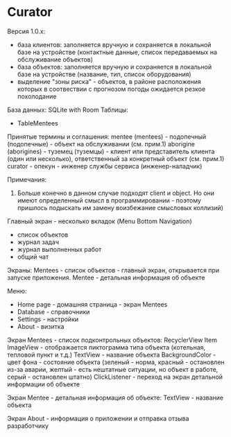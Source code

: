 # Curator
Версия 1.0.х:
- база клиентов: заполняется вручную и сохраняется в локальной базе на устройстве (контактные данные, список передаваемых на обслуживание объектов)
- база объектов: заполняется вручную и сохраняется в локальной базе на устройстве (название, тип, список оборудования)
- выделение "зоны риска" - объектов, в районе расположения которых в соотвествии с прогнозом погоды ожидается резкое похолодание

База данных: SQLite with Room
Таблицы:
- TableMentees

Принятые термины и соглашения:
mentee (mentees) - подопечный (подопечные) - объект на обслуживании (см. прим.1)
aborigine (aborigines) - туземец (туземцы) - клиент или представитель клиента (один или несколько), ответственный за конкретный объект (см. прим.1)
curator - опекун - инженер службы сервиса (инженер-наладчик)

Примечания:
1. Больше конечно в данном случае подходят client и object. Но они имеют определенный смысл в программировании - поэтому пришлось подыскать им замену воизбежание смысловых коллизий)


Главный экран - несколько вкладок (Menu Bottom Navigation)
- список объектов
- журнал задач
- журнал выполненных работ
- общий чат


Экраны:
Mentees - список объектов - главный экран, открывается при запуске приложения.
Mentee - детальная информация об объекте

Меню:
- Home page - домашняя страница - экран Mentees
- Database - справочники
- Settings - настройки
- About - визитка

Экран Mentees - список подконтрольных объектов:
    RecyclerView
        Item
            ImageView - отображается пиктограмма типа объекта (котельная, тепловой пункт и т.д.)
            TextView - название объекта
            BackgroundColor - цвет фона - состояние объекта (зеленый - норма, красный - остановлен из-за аварии, желтый - есть нештатные ситуации, но объект в работе, серый - остановлен штатно)
            ClickListener - переход на экран детальной информации об объекте    

Экран Mentee - детальная информация об объекте:
    TextView - название объекта
    
Экран About - информация о приложении и отправка отзыва разработчику

